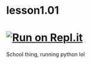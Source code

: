 # lesson1.01

# [![Run on Repl.it](https://repl.it/badge/github/SomeAspy/lesson1.01)](https://repl.it/github/SomeAspy/lesson1.01)

School thing, running python lol
